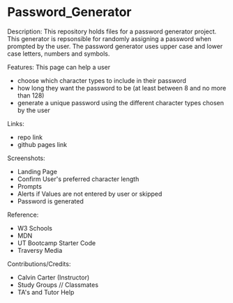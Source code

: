 # Password_Generator

Description:
This repository holds files for a password generator project. This generator is repsonsible for randomly assigning a password when prompted by the user. The password generator uses upper case and lower case letters, numbers and symbols. 

Features:
This page can help a user 
- choose which character types to include in their password
- how long they want the password to be (at least between 8 and no more than 128)
- generate a unique password using the different character types chosen by the user

Links:
- repo link
- github pages link

Screenshots:
- Landing Page
- Confirm User's preferred character length
- Prompts
- Alerts if Values are not entered by user or skipped
- Password is generated


Reference:
- W3 Schools
- MDN
- UT Bootcamp Starter Code
- Traversy Media

Contributions/Credits:
- Calvin Carter (Instructor)
- Study Groups // Classmates
- TA's and Tutor Help
